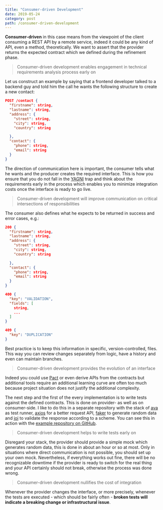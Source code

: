 ```yaml
---
title: "Consumer-driven Development"
date: 2019-05-24
category: post
path: /consumer-driven-development
---
```


**Consumer-driven** in this case means from the viewpoint of the client consuming a REST API by a remote service, indeed it could be any kind of API, even a method, theoretically. We want to assert that the provider returns the expected contract which we defined during the refinement phase.

> Consumer-driven development enables engagement in technical requirements analysis process early on

Let us construct an example by saying that a frontend developer talked to a backend guy and told him the call he wants the following structure to create a new contact:

```json
POST /contact {
  "firstname": string,
  "lastname": string,
  "address": {
    "street": string,
    "city": string,
    "country": string

  },
  "contact": {
    "phone": string,
    "email": string
  }
}
```

The direction of communication here is important, the consumer tells what he wants and the producer creates the required interface. This is how you ensure that you do not fall in the [YAGNI](https://en.wikipedia.org/wiki/You_aren%27t_gonna_need_it) trap and think about the requirements early in the process which enables you to minimize integration costs once the interface is ready to go live.

> Consumer-driven development will improve communication on critical intersections of responsibilities

The consumer also defines what he expects to be returned in success and error cases, e.g.:

```json
200 {
  "firstname": string,
  "lastname": string,
  "address": {
    "street": string,
    "city": string,
    "country": string

  },
  "contact": {
    "phone": string,
    "email": string
  }
}

400 {
  "key": "VALIDATION",
  "fields": [
    string,
    ...
  ]
}

409 {
  "key": "DUPLICATION"
}
```

Best practice is to keep this information in specific, version-controlled, files. This way you can review changes separately from logic, have a history and even can maintain branches.

> Consumer-driven development provides the evolution of an interface

Indeed you could use [Pact](https://docs.pact.io/) or even derive APIs from the contracts but additional tools require an additional learning curve are often too much because project situation does not justify the additional complexity.

The next step and the first of the every implementation is to write tests against the defined contracts. This is done on provider- as well as on consumer-side. I like to do this in a separate repository with the stack of [ava](https://github.com/avajs/ava) as test runner, [axios](https://github.com/axios/axios) for a better request API, [faker](https://github.com/marak/Faker.js) to generate random data and [joi](https://github.com/hapijs/joi) to validate the response according to a scheme. You can see this in action with the [example repository on GitHub](https://github.com/akullpp/consumer-driven-contracts).

> Consumer-driven development helps to write tests early on

Disregard your stack, the provider should provide a simple mock which generates random data, this is done in about an hour or so at most. Only in situations where direct communication is not possible, you should set up your own mock. Nevertheless, if everything works out fine, there will be no recognizable downtime if the provider is ready to switch for the real thing and your API certainly should not break, otherwise the process was done wrong.

> Consumer-driven development nullifies the cost of integration

Whenever the provider changes the interface, or more precisely, whenever the tests are executed - which should be fairly often - **broken tests will indicate a breaking change or infrastructural issue**.
